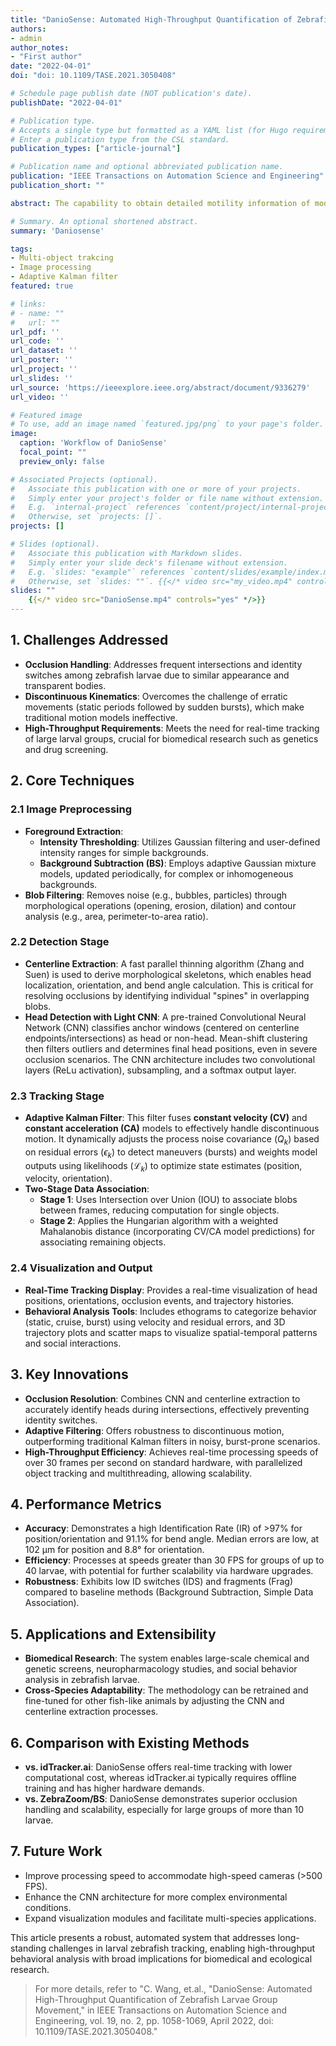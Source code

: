 ```yaml
---
title: "DanioSense: Automated High-Throughput Quantification of Zebrafish Larvae Group Movement"
authors:
- admin
author_notes:
- "First author"
date: "2022-04-01"
doi: "doi: 10.1109/TASE.2021.3050408"

# Schedule page publish date (NOT publication's date).
publishDate: "2022-04-01"

# Publication type.
# Accepts a single type but formatted as a YAML list (for Hugo requirements).
# Enter a publication type from the CSL standard.
publication_types: ["article-journal"]

# Publication name and optional abbreviated publication name.
publication: "IEEE Transactions on Automation Science and Engineering"
publication_short: ""

abstract: The capability to obtain detailed motility information of model organisms is fundamental to reveal their functional and social behavior characteristics. Zebrafish is a powerful vertebrate model organism. Despite recent success in the automatic quantification of adult zebrafish movement, it remains a laborious task for group zebrafish larval tracking due to their similar appearance, frequent occlusions, and highly discontinuous kinematics. This article presents DanioSense (DS), an automatic tracker for group larval zebrafish, to overcome these tracking challenges. The integration of a light convolutional neural network and a centerline extraction algorithm enables the tracker to localize individuals even in occlusion cases where objects’ identities are prone to switch. With reliable detections, an adaptive Kalman filter is designed to optimally estimate locomotive parameters, which is also used for object reidentification accomplished by a two-stage data association protocol. Experimental results demonstrated a tracking accuracy of over 97%, median errors of 102 μm , and 8.8° for the position and orientation measurement, and a processing speed of over 30 frames/s with a normal computer configuration. DS provides detailed quantitative data for a large-scale larvae group in nearly real time, highly boosting the efficiency of characterizing individual phenotypes and analyzing social interactions.

# Summary. An optional shortened abstract.
summary: 'Daniosense'

tags:
- Multi-object trakcing
- Image processing 
- Adaptive Kalman filter
featured: true

# links:
# - name: ""
#   url: ""
url_pdf: ''
url_code: ''
url_dataset: ''
url_poster: ''
url_project: ''
url_slides: ''
url_source: 'https://ieeexplore.ieee.org/abstract/document/9336279'
url_video: ''

# Featured image
# To use, add an image named `featured.jpg/png` to your page's folder. 
image:
  caption: 'Workflow of DanioSense'
  focal_point: ""
  preview_only: false

# Associated Projects (optional).
#   Associate this publication with one or more of your projects.
#   Simply enter your project's folder or file name without extension.
#   E.g. `internal-project` references `content/project/internal-project/index.md`.
#   Otherwise, set `projects: []`.
projects: []

# Slides (optional).
#   Associate this publication with Markdown slides.
#   Simply enter your slide deck's filename without extension.
#   E.g. `slides: "example"` references `content/slides/example/index.md`.
#   Otherwise, set `slides: ""`. {{</* video src="my_video.mp4" controls="yes" */>}}
slides: ""
    {{</* video src="DanioSense.mp4" controls="yes" */>}}
---
```


## 1. **Challenges Addressed**
* **Occlusion Handling**: Addresses frequent intersections and identity switches among zebrafish larvae due to similar appearance and transparent bodies.
* **Discontinuous Kinematics**: Overcomes the challenge of erratic movements (static periods followed by sudden bursts), which make traditional motion models ineffective.
* **High-Throughput Requirements**: Meets the need for real-time tracking of large larval groups, crucial for biomedical research such as genetics and drug screening.


## 2. **Core Techniques**

### 2.1 **Image Preprocessing**
* **Foreground Extraction**:
    * **Intensity Thresholding**: Utilizes Gaussian filtering and user-defined intensity ranges for simple backgrounds.
    * **Background Subtraction (BS)**: Employs adaptive Gaussian mixture models, updated periodically, for complex or inhomogeneous backgrounds.
* **Blob Filtering**: Removes noise (e.g., bubbles, particles) through morphological operations (opening, erosion, dilation) and contour analysis (e.g., area, perimeter-to-area ratio).

### 2.2 **Detection Stage**
* **Centerline Extraction**: A fast parallel thinning algorithm (Zhang and Suen) is used to derive morphological skeletons, which enables head localization, orientation, and bend angle calculation. This is critical for resolving occlusions by identifying individual "spines" in overlapping blobs.
* **Head Detection with Light CNN**: A pre-trained Convolutional Neural Network (CNN) classifies anchor windows (centered on centerline endpoints/intersections) as head or non-head. Mean-shift clustering then filters outliers and determines final head positions, even in severe occlusion scenarios. The CNN architecture includes two convolutional layers (ReLu activation), subsampling, and a softmax output layer.

### 2.3 **Tracking Stage**
* **Adaptive Kalman Filter**: This filter fuses **constant velocity (CV)** and **constant acceleration (CA)** models to effectively handle discontinuous motion. It dynamically adjusts the process noise covariance ($Q_k$) based on residual errors ($\epsilon_k$) to detect maneuvers (bursts) and weights model outputs using likelihoods ($\mathcal{L}_k$) to optimize state estimates (position, velocity, orientation).
* **Two-Stage Data Association**:
    * **Stage 1**: Uses Intersection over Union (IOU) to associate blobs between frames, reducing computation for single objects.
    * **Stage 2**: Applies the Hungarian algorithm with a weighted Mahalanobis distance (incorporating CV/CA model predictions) for associating remaining objects.

### 2.4 **Visualization and Output**
* **Real-Time Tracking Display**: Provides a real-time visualization of head positions, orientations, occlusion events, and trajectory histories.
* **Behavioral Analysis Tools**: Includes ethograms to categorize behavior (static, cruise, burst) using velocity and residual errors, and 3D trajectory plots and scatter maps to visualize spatial-temporal patterns and social interactions.

## 3. **Key Innovations**
* **Occlusion Resolution**: Combines CNN and centerline extraction to accurately identify heads during intersections, effectively preventing identity switches.
* **Adaptive Filtering**: Offers robustness to discontinuous motion, outperforming traditional Kalman filters in noisy, burst-prone scenarios.
* **High-Throughput Efficiency**: Achieves real-time processing speeds of over 30 frames per second on standard hardware, with parallelized object tracking and multithreading, allowing scalability.

## 4. **Performance Metrics**
* **Accuracy**: Demonstrates a high Identification Rate (IR) of >97% for position/orientation and 91.1% for bend angle. Median errors are low, at 102 µm for position and 8.8° for orientation.
* **Efficiency**: Processes at speeds greater than 30 FPS for groups of up to 40 larvae, with potential for further scalability via hardware upgrades.
* **Robustness**: Exhibits low ID switches (IDS) and fragments (Frag) compared to baseline methods (Background Subtraction, Simple Data Association).

## 5. **Applications and Extensibility**
* **Biomedical Research**: The system enables large-scale chemical and genetic screens, neuropharmacology studies, and social behavior analysis in zebrafish larvae.
* **Cross-Species Adaptability**: The methodology can be retrained and fine-tuned for other fish-like animals by adjusting the CNN and centerline extraction processes.

## 6. **Comparison with Existing Methods**
* **vs. idTracker.ai**: DanioSense offers real-time tracking with lower computational cost, whereas idTracker.ai typically requires offline training and has higher hardware demands.
* **vs. ZebraZoom/BS**: DanioSense demonstrates superior occlusion handling and scalability, especially for large groups of more than 10 larvae.

## 7. **Future Work**
* Improve processing speed to accommodate high-speed cameras (>500 FPS).
* Enhance the CNN architecture for more complex environmental conditions.
* Expand visualization modules and facilitate multi-species applications.

This article presents a robust, automated system that addresses long-standing challenges in larval zebrafish tracking, enabling high-throughput behavioral analysis with broad implications for biomedical and ecological research.

> For more details, refer to "C. Wang, et.al., "DanioSense: Automated High-Throughput Quantification of Zebrafish Larvae Group Movement," in IEEE Transactions on Automation Science and Engineering, vol. 19, no. 2, pp. 1058-1069, April 2022, doi: 10.1109/TASE.2021.3050408."